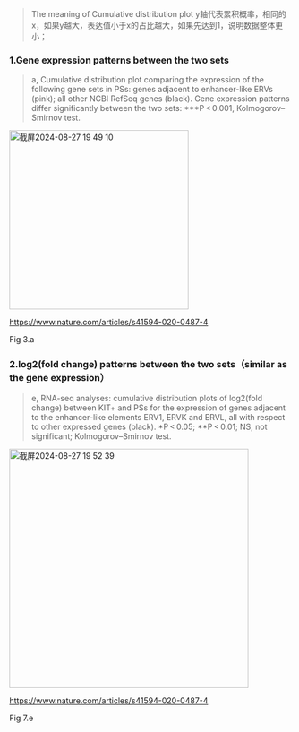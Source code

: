 > The meaning of Cumulative distribution plot
y轴代表累积概率，相同的x，如果y越大，表达值小于x的占比越大，如果先达到1，说明数据整体更小；

### 1.Gene expression patterns between the two sets
> a, Cumulative distribution plot comparing the expression of the following gene sets in PSs: genes adjacent to enhancer-like ERVs (pink); all other NCBI RefSeq genes (black). Gene expression patterns differ significantly between the two sets: ***P < 0.001, Kolmogorov–Smirnov test.

<img width="320" alt="截屏2024-08-27 19 49 10" src="https://github.com/user-attachments/assets/c1af163c-79f3-42a7-a4b1-c656783c48e4">

https://www.nature.com/articles/s41594-020-0487-4

Fig 3.a

### 2.log2(fold change) patterns between the two sets（similar as the gene expression）

> e, RNA-seq analyses: cumulative distribution plots of log2(fold change) between KIT+ and PSs for the expression of genes adjacent to the enhancer-like elements ERV1, ERVK and ERVL, all with respect to other expressed genes (black). *P < 0.05; **P < 0.01; NS, not significant; Kolmogorov–Smirnov test.

<img width="427" alt="截屏2024-08-27 19 52 39" src="https://github.com/user-attachments/assets/b44a96f9-761e-4c77-a7aa-d34f03aea1d0">

https://www.nature.com/articles/s41594-020-0487-4

Fig 7.e

